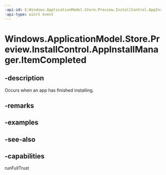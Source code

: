 ```yaml
---
-api-id: E:Windows.ApplicationModel.Store.Preview.InstallControl.AppInstallManager.ItemCompleted
-api-type: winrt event
---
```


<!-- Event syntax
public event Windows.Foundation.TypedEventHandler ItemCompleted<Windows.ApplicationModel.Store.Preview.InstallControl.AppInstallManager,  Windows.ApplicationModel.Store.Preview.InstallControl.AppInstallManagerItemEventArgs>
-->

# Windows.ApplicationModel.Store.Preview.InstallControl.AppInstallManager.ItemCompleted

## -description
Occurs when an app has finished installing.

## -remarks

## -examples

## -see-also

## -capabilities
runFullTrust
